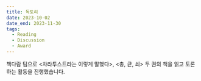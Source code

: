 ```yaml
---
title: 독토리
date: 2023-10-02
date_end: 2023-11-30
tags:
  - Reading
  - Discussion
  - Award
---
```

책다람 팀으로 <차라투스트라는 이렇게 말했다>, <총, 균, 쇠> 두 권의 책을 읽고 토론하는 활동을 진행했습니다.